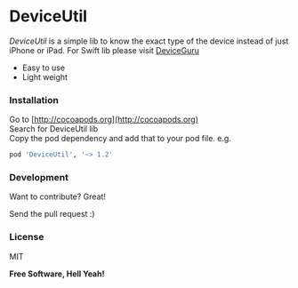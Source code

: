 # DeviceUtil

*DeviceUtil* is a simple lib to know the exact type of the device instead of just iPhone or iPad.
For Swift lib please visit [DeviceGuru](https://github.com/InderKumarRathore/DeviceGuru)

  - Easy to use
  - Light weight

### Installation

Go to [http://cocoapods.org](http://cocoapods.org) <br>
Search for DeviceUtil lib <br>
Copy the pod dependency and add that to your pod file. e.g.

```sh
pod 'DeviceUtil', '~> 1.2'
```

### Development

Want to contribute? Great!

Send the pull request :)


### License
MIT


**Free Software, Hell Yeah!**

